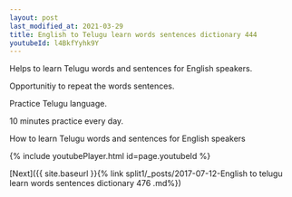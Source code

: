 ```yaml
---
layout: post
last_modified_at: 2021-03-29
title: English to Telugu learn words sentences dictionary 444 
youtubeId: l4BkfYyhk9Y
---
```

 
 
Helps to learn Telugu words and sentences for English speakers.

Opportunitiy to repeat the words sentences. 

Practice Telugu language. 
 
10 minutes practice every day. 
 
How to learn Telugu words and sentences for English speakers 
 
{% include youtubePlayer.html id=page.youtubeId %}
 
 
[Next]({{ site.baseurl }}{% link  split1/_posts/2017-07-12-English to telugu learn words sentences dictionary 476 .md%})
 
